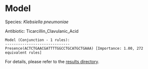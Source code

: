 
# Model

Species: *Klebsiella pneumoniae*

Antibiotic: Ticarcillin_Clavulanic_Acid

```
Model (Conjunction - 1 rules):
------------------------------
Presence(ACTCTGAACGATTTTGGCCTGCATGCTGAAA) [Importance: 1.00, 272 equivalent rules]

```

For details, please refer to the [results directory](../../../../../results/scm_b/klebsiella%20pneumoniae/ticarcillin_clavulanic_acid/repeat_3/).

